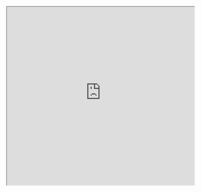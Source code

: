 <div style="position: relative; width: 100%; 
    padding-top: calc(100% - 24px)">
    <iframe src="https://hamuddaolihumanlinewiki.miraheze.org/wiki/语言列表" title="MHDH语言列表" 
    style="position: absolute; width: 100%; height: 100%; top: 0;">
    </iframe>
</div>
